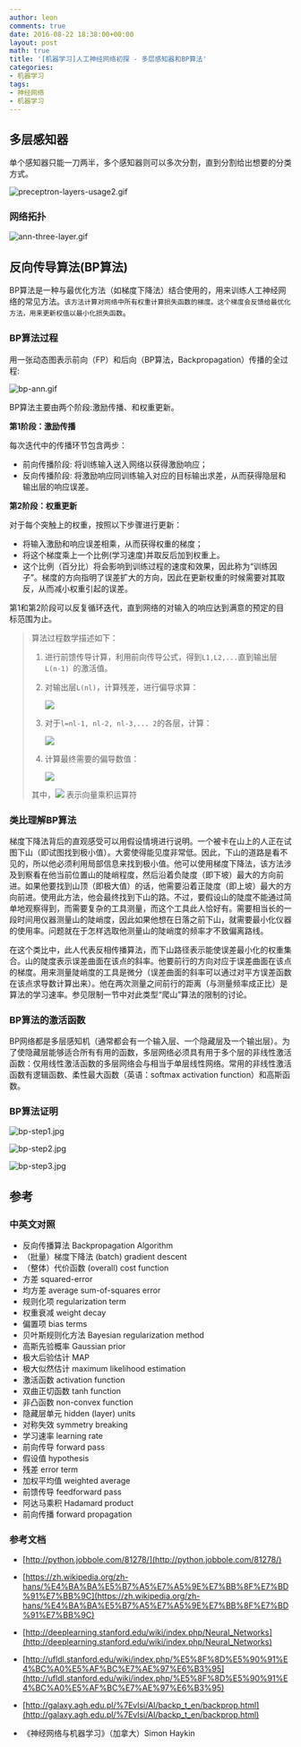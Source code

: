 ```yaml
---
author: leon
comments: true
date: 2016-08-22 18:38:00+00:00
layout: post
math: true
title: '[机器学习]人工神经网络初探 - 多层感知器和BP算法'
categories:
- 机器学习
tags:
- 神经网络
- 机器学习
---
```


## 多层感知器
单个感知器只能一刀两半，多个感知器则可以多次分割，直到分割给出想要的分类方式。

![preceptron-layers-usage2.gif](http://cdn3.snapgram.co/imgs/2016/08/22/preceptron-layers-usage2.gif)


### 网络拓扑

![ann-three-layer.gif](http://cdn1.snapgram.co/imgs/2016/08/22/ann-three-layer.gif)


## 反向传导算法(BP算法)

BP算法是一种与最优化方法（如梯度下降法）结合使用的，用来训练人工神经网络的常见方法。`该方法计算对网络中所有权重计算损失函数的梯度。这个梯度会反馈给最优化方法，用来更新权值以最小化损失函数`。

### BP算法过程

用一张动态图表示前向（FP）和后向（BP算法，Backpropagation）传播的全过程:

![bp-ann.gif](http://cdn3.snapgram.co/imgs/2016/08/10/bp-ann.gif)

BP算法主要由两个阶段:激励传播、和权重更新。

**第1阶段：激励传播**

每次迭代中的传播环节包含两步：
  - 前向传播阶段: 将训练输入送入网络以获得激励响应；
  - 反向传播阶段: 将激励响应同训练输入对应的目标输出求差，从而获得隐层和输出层的响应误差。

**第2阶段：权重更新**

对于每个突触上的权重，按照以下步骤进行更新：
- 将输入激励和响应误差相乘，从而获得权重的梯度；
- 将这个梯度乘上一个比例(学习速度)并取反后加到权重上。
- 这个比例（百分比）将会影响到训练过程的速度和效果，因此称为“训练因子”。梯度的方向指明了误差扩大的方向，因此在更新权重的时候需要对其取反，从而减小权重引起的误差。

第1和第2阶段可以反复循环迭代，直到网络的对输入的响应达到满意的预定的目标范围为止。

>算法过程数学描述如下：
>1. 进行前馈传导计算，利用前向传导公式，得到`L1,L2,...`直到输出层 `L(n-1) `的激活值。
>2. 对输出层`L(nl)`，计算残差，进行偏导求算：
>
>    <img src="http://latex.codecogs.com/svg.latex?\delta^{(n_l)} = - (y - a^{(n_l)}) \bullet f'(z^{(n_l)}) ">
>3. 对于`l=nl-1, nl-2, nl-3,... 2`的各层，计算：
>
>    <img src="http://latex.codecogs.com/svg.latex?\delta^{(l)} = \left((W^{(l)})^T \delta^{(l+1)}\right) \bullet f'(z^{(l)})">
>4. 计算最终需要的偏导数值：
>
>    <img src="http://latex.codecogs.com/svg.latex?\nabla_{W^{(l)}} J(W,b;x,y) &= \delta^{(l+1)} (a^{(l)})^T, \\ \nabla_{b^{(l)}} J(W,b;x,y) &= \delta^{(l+1)}.">
>
>其中，<img src="http://latex.codecogs.com/svg.latex?\bullet"> 表示向量乘积运算符

### 类比理解BP算法

梯度下降法背后的直观感受可以用假设情境进行说明。一个被卡在山上的人正在试图下山（即试图找到极小值）。大雾使得能见度非常低。因此，下山的道路是看不见的，所以他必须利用局部信息来找到极小值。他可以使用梯度下降法，该方法涉及到察看在他当前位置山的陡峭程度，然后沿着负陡度（即下坡）最大的方向前进。如果他要找到山顶（即极大值）的话，他需要沿着正陡度（即上坡）最大的方向前进。使用此方法，他会最终找到下山的路。不过，要假设山的陡度不能通过简单地观察得到，而需要复杂的工具测量，而这个工具此人恰好有。需要相当长的一段时间用仪器测量山的陡峭度，因此如果他想在日落之前下山，就需要最小化仪器的使用率。问题就在于怎样选取他测量山的陡峭度的频率才不致偏离路线。

在这个类比中，此人代表反相传播算法，而下山路径表示能使误差最小化的权重集合。山的陡度表示误差曲面在该点的斜率。他要前行的方向对应于误差曲面在该点的梯度。用来测量陡峭度的工具是微分（误差曲面的斜率可以通过对平方误差函数在该点求导数计算出来）。他在两次测量之间前行的距离（与测量频率成正比）是算法的学习速率。参见限制一节中对此类型“爬山”算法的限制的讨论。

### BP算法的激活函数
BP网络都是多层感知机（通常都会有一个输入层、一个隐藏层及一个输出层）。为了使隐藏层能够适合所有有用的函数，多层网络必须具有用于多个层的非线性激活函数：仅用线性激活函数的多层网络会与相当于单层线性网络。常用的非线性激活函数有逻辑函数、柔性最大函数（英语：softmax activation function）和高斯函数。

### BP算法证明

![bp-step1.jpg](http://cdn2.snapgram.co/imgs/2016/08/22/bp-step1.jpg)

![bp-step2.jpg](http://cdn1.snapgram.co/imgs/2016/08/22/bp-step2.jpg)

![bp-step3.jpg](http://cdn4.snapgram.co/images/2016/08/22/bp-step3.jpg)

## 参考

### 中英文对照
- 反向传播算法 Backpropagation Algorithm
- （批量）梯度下降法 (batch) gradient descent
- （整体）代价函数 (overall) cost function
- 方差 squared-error
- 均方差 average sum-of-squares error
- 规则化项 regularization term
- 权重衰减 weight decay
- 偏置项 bias terms
- 贝叶斯规则化方法 Bayesian regularization method
- 高斯先验概率 Gaussian prior
- 极大后验估计 MAP
- 极大似然估计 maximum likelihood estimation
- 激活函数 activation function
- 双曲正切函数 tanh function
- 非凸函数 non-convex function
- 隐藏层单元 hidden (layer) units
- 对称失效 symmetry breaking
- 学习速率 learning rate
- 前向传导 forward pass
- 假设值 hypothesis
- 残差 error term
- 加权平均值 weighted average
- 前馈传导 feedforward pass
- 阿达马乘积 Hadamard product
- 前向传播 forward propagation

### 参考文档
- [http://python.jobbole.com/81278/](http://python.jobbole.com/81278/)
- [https://zh.wikipedia.org/zh-hans/%E4%BA%BA%E5%B7%A5%E7%A5%9E%E7%BB%8F%E7%BD%91%E7%BB%9C](https://zh.wikipedia.org/zh-hans/%E4%BA%BA%E5%B7%A5%E7%A5%9E%E7%BB%8F%E7%BD%91%E7%BB%9C)
- [http://deeplearning.stanford.edu/wiki/index.php/Neural_Networks](http://deeplearning.stanford.edu/wiki/index.php/Neural_Networks)
- [http://ufldl.stanford.edu/wiki/index.php/%E5%8F%8D%E5%90%91%E4%BC%A0%E5%AF%BC%E7%AE%97%E6%B3%95](http://ufldl.stanford.edu/wiki/index.php/%E5%8F%8D%E5%90%91%E4%BC%A0%E5%AF%BC%E7%AE%97%E6%B3%95)
- [http://galaxy.agh.edu.pl/%7Evlsi/AI/backp_t_en/backprop.html](http://galaxy.agh.edu.pl/%7Evlsi/AI/backp_t_en/backprop.html)

- 《神经网络与机器学习》（加拿大）Simon Haykin
